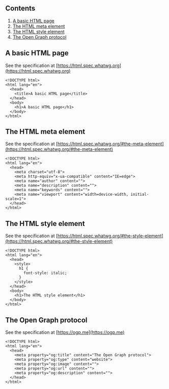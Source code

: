 ## Contents

1. [A basic HTML page](#a-basic-html-page)
2. [The HTML meta element](#the-html-meta-element)
3. [The HTML style element](#the-html-style-element)
4. [The Open Graph protocol](#the-open-graph-protocol)

## A basic HTML page

See the specification at [https://html.spec.whatwg.org](https://html.spec.whatwg.org)

```
<!DOCTYPE html>
<html lang="en">
  <head>
    <title>A basic HTML page</title>
  </head>
  <body>
    <h1>A basic HTML page</h1>
  </body>
</html>
```

## The HTML meta element

See the specification at [https://html.spec.whatwg.org/#the-meta-element](https://html.spec.whatwg.org/#the-meta-element)

```
<!DOCTYPE html>
<html lang="en">
  <head>
    <meta charset="utf-8">
    <meta http-equiv="x-ua-compatible" content="IE=edge">
    <meta name="author" content="">
    <meta name="description" content="">
    <meta name="keywords" content="">
    <meta name="viewport" content="width=device-width, initial-scale=1">
  </head>
</html>
```

## The HTML style element

See the specification at [https://html.spec.whatwg.org/#the-style-element](https://html.spec.whatwg.org/#the-style-element)

```
<!DOCTYPE html>
<html lang="en">
  <head>
    <style>
      h1 {
        font-style: italic;
      }
    </style>
  </head>
  <body>
    <h1>The HTML style element</h1>
  </body>
</html>
```

## The Open Graph protocol

See the specification at [https://ogp.me](https://ogp.me)

```
<!DOCTYPE html>
<html lang="en">
  <head>
    <meta property="og:title" content="The Open Graph protocol">
    <meta property="og:type" content="website">
    <meta property="og:image" content="">
    <meta property="og:url" content="">
    <meta property="og:description" content="">
  </head>
</html>
```
